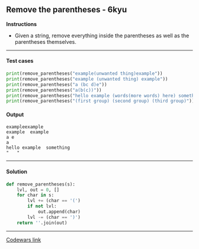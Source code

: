 ## Remove the parentheses - 6kyu

**Instructions**

- Given a string, remove everything inside the parentheses as well as the parentheses themselves.

---

#### Test cases

```python
print(remove_parentheses("example(unwanted thing)example"))
print(remove_parentheses("example (unwanted thing) example"))
print(remove_parentheses("a (bc d)e"))
print(remove_parentheses("a(b(c))"))
print(remove_parentheses("hello example (words(more words) here) something"))
print(remove_parentheses("(first group) (second group) (third group)"))
```

#### Output
```
exampleexample
example  example
a e
a
hello example  something
"   "
```

---

#### Solution

```python
def remove_parentheses(s):
    lvl, out = 0, []
    for char in s:
        lvl += (char == '(')
        if not lvl:
            out.append(char)
        lvl -= (char == ')')
    return ''.join(out)
```

---

[Codewars link](https://www.codewars.com/kata/5f7c38eb54307c002a2b8cc8)
